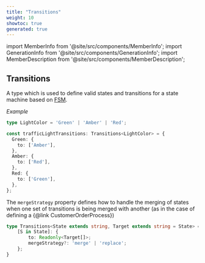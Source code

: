 ```yaml
---
title: "Transitions"
weight: 10
showtoc: true
generated: true
---
```

<!-- This file was generated from the Vendure source. Do not modify. Instead, re-run the "docs:build" script -->
import MemberInfo from '@site/src/components/MemberInfo';
import GenerationInfo from '@site/src/components/GenerationInfo';
import MemberDescription from '@site/src/components/MemberDescription';


## Transitions

<GenerationInfo sourceFile="packages/core/src/common/finite-state-machine/types.ts" sourceLine="30" packageName="@vendure/core" />

A type which is used to define valid states and transitions for a state machine based
on <a href='/reference/typescript-api/state-machine/fsm#fsm'>FSM</a>.

*Example*

```ts
type LightColor = 'Green' | 'Amber' | 'Red';

const trafficLightTransitions: Transitions<LightColor> = {
  Green: {
    to: ['Amber'],
  },
  Amber: {
    to: ['Red'],
  },
  Red: {
    to: ['Green'],
  },
};
```

The `mergeStrategy` property defines how to handle the merging of states when one set of
transitions is being merged with another (as in the case of defining a {@link CustomerOrderProcess})

```ts title="Signature"
type Transitions<State extends string, Target extends string = State> = {
    [S in State]: {
        to: Readonly<Target[]>;
        mergeStrategy?: 'merge' | 'replace';
    };
}
```
